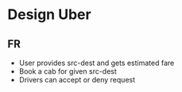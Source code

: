 # Design Uber

## FR
- User provides src-dest and gets estimated fare 
- Book a cab for given src-dest
- Drivers can accept or deny request
